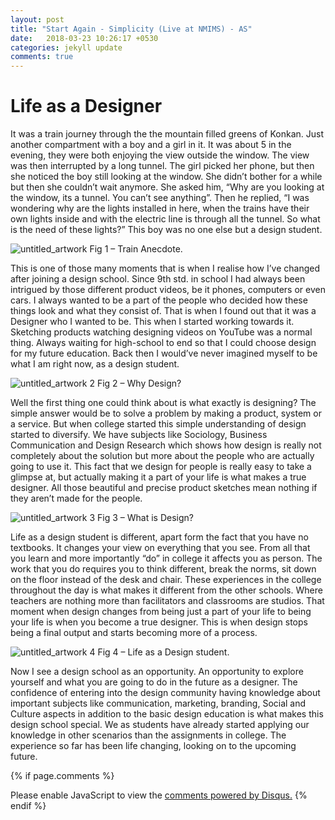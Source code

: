 ```yaml
---
layout: post
title: "Start Again - Simplicity (Live at NMIMS) - AS"
date:   2018-03-23 10:26:17 +0530
categories: jekyll update
comments: true
---
```

# Life as a Designer <br/>                                       

It was a train journey through the the mountain filled greens of Konkan. Just another compartment with a boy and a girl in it. It was about 5 in the evening, they were both enjoying the view outside the window. The view was then interrupted by a long tunnel. The girl picked her phone, but then she noticed the boy still looking at the window. She didn’t bother for a while but then she couldn’t wait anymore. She asked him, “Why are you looking at the window, its a tunnel. You can’t see anything”. Then he replied, “I was wondering why are the lights installed in here, when the trains have their own lights inside and with the electric line is through all the tunnel. So what is the need of these lights?” This boy was no one else but a design student.

![untitled_artwork](https://user-images.githubusercontent.com/36836497/38176036-aefdd2ca-3604-11e8-8267-3fdeb9b413bf.jpg)
Fig 1 – Train Anecdote.

This is one of those many moments that is when I realise how I’ve changed after joining a design school. Since 9th std. in school I had always been intrigued by those different product videos, be it phones, computers or even cars. I always wanted to be a part of the people who decided how these things look and what they consist of. That is when I found out that it was a Designer who I wanted to be. This when I started working towards it. Sketching products watching designing videos on YouTube was a normal thing. Always waiting for high-school to end so that I could choose design for my future education. Back then I would’ve never imagined myself to be what I am right now, as a design student.

![untitled_artwork 2](https://user-images.githubusercontent.com/36836497/38176041-c2a9f5ba-3604-11e8-8993-6731d923a331.jpg)
Fig 2 – Why Design?

Well the first thing one could think about is what exactly is designing? The simple answer would be to solve a problem by making a product, system or a service. But when college started this simple understanding of design started to diversify. We have subjects like Sociology, Business Communication and Design Research which shows how design is really not completely about the solution but more about the people who are actually going to use it. This fact that we design for people is really easy to take a glimpse at, but actually making it a part of your life is what makes a true designer. All those beautiful and precise product sketches mean nothing if they aren’t made for the people.

![untitled_artwork 3](https://user-images.githubusercontent.com/36836497/38176044-d96cf914-3604-11e8-888e-ca2981a51276.jpg)
Fig 3 – What is Design?

Life as a design student is different, apart form the fact that you have no textbooks. It changes your view on everything that you see. From all that you learn and more importantly “do” in college it affects you as person. The work that you do requires you to think different, break the norms, sit down on the floor instead of the desk and chair. These experiences in the college throughout the day is what makes it different from the other schools. Where teachers are nothing more than facilitators and classrooms are studios. That moment when design changes from being just a part of your life to being your life is when you become a true designer. This is when design stops being a final output and starts becoming more of a process.

![untitled_artwork 4](https://user-images.githubusercontent.com/36836497/38176047-ebc93140-3604-11e8-9524-ac0e6129da43.jpg)
Fig 4 – Life as a Design student.

Now I see a design school as an opportunity. An opportunity to explore yourself and what you are going to do in the future as a designer. The confidence of entering into the design community having knowledge about important subjects like communication, marketing, branding, Social and Culture aspects in addition to the basic design education is what makes this design school special. We as students have already started applying our knowledge in other scenarios than the assignments in college. The experience so far has been life changing, looking on to the upcoming future.






{% if page.comments %}
<div id="disqus_thread"></div>
<script>

/**
*  RECOMMENDED CONFIGURATION VARIABLES: EDIT AND UNCOMMENT THE SECTION BELOW TO INSERT DYNAMIC VALUES FROM YOUR PLATFORM OR CMS.
*  LEARN WHY DEFINING THESE VARIABLES IS IMPORTANT: https://disqus.com/admin/universalcode/#configuration-variables*/
/*
var disqus_config = function () {
this.page.url = PAGE_URL;  // Replace PAGE_URL with your page's canonical URL variable
this.page.identifier = PAGE_IDENTIFIER; // Replace PAGE_IDENTIFIER with your page's unique identifier variable
};
*/
(function() { // DON'T EDIT BELOW THIS LINE
var d = document, s = d.createElement('script');
s.src = 'https://https-zydijan-github-io.disqus.com/embed.js';
s.setAttribute('data-timestamp', +new Date());
(d.head || d.body).appendChild(s);
})();
</script>
<noscript>Please enable JavaScript to view the <a href="https://disqus.com/?ref_noscript">comments powered by Disqus.</a></noscript>                           
{% endif %}
 

[jekyll-docs]: https://jekyllrb.com/docs/home
[jekyll-gh]:   https://github.com/jekyll/jekyll
[jekyll-talk]: https://talk.jekyllrb.com/
